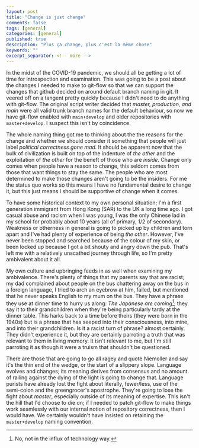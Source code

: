 ```yaml
---
layout: post
title: "Change is just change"
comments: false
tags: [general]
categories: [general]
published: true
description: "Plus ça change, plus c'est la même chose"
keywords: ""
excerpt_separator: <!-- more -->
---
```


In the midst of the COVID-19 pandemic, we should all be getting a lot of time for introspection and examination. This was going to be a post about the changes I needed to make to git-flow so that we can support the changes that github decided on around default branch naming in git. It veered off on a tangent pretty quickly because I didn't need to do anything with git-flow. The original script writer decided that _master, production, and main_ were all valid trunk branch names for the default behaviour, so now we have git-flow enabled with `main+develop` and older repositories with  `master+develop`. I suspect this isn't by coincidence.

<!-- more -->

The whole naming thing got me to thinking about the the reasons for the change and whether we should consider it something that people will just label _political correctness gone mad_. It should be apparent now that the bulk of civilization is built on top of the indenture of _the other_ and the exploitation of _the other_ for the beneft of those who are _inside_. Change only comes when people have a reason to change, this seldom comes from those that want things to stay the same. The people who are most determined to make those changes aren't going to be the insiders. For me the status quo works so this means I have no fundamental desire to change it, but this just means I should be supportive of change when it comes.

To have some historical context to my own personal situation; I'm a first generation immigrant from Hong Kong (SAR) to the UK a long time ago. I got casual abuse and racism when I was young, I was the only Chinese lad in my school for probably about 10 years (all of primary, 1/2 of secondary). Weakness or otherness in general is going to picked up by children and torn apart and I've had plenty of experience of being _the other_. However, I've never been stopped and searched because of the colour of my skin, or been locked up because I got a bit shouty and angry down the pub. That's left me with a relatively unscathed journey through life, so I'm pretty ambivalent about it all.

My own culture and upbringing feeds in as well when examining my ambivalence. There's plenty of things that my parents say that are racist; my dad complained about people on the bus chattering away on the bus in a foreign language, I tried to arch an eyebrow at him, failed, but mentioned that he never speaks English to my mum on the bus. They have a phrase they use at dinner time to hurry us along: _The Japanese are coming_[^1]; they say it to their grandchildren when they're being particularly tardy at the dinner table. This harks back to a time before theirs (they were born in the 1940s) but is a phrase that has seeped into their consciousness, into mine, and into their grandchildren. Is it a racist turn of phrase? almost certainly. They didn't experience it, but they are certainly parroting a truth that was relevant to them in living memory. It isn't relevant to me, but I'm still parroting it as though it were a truism that shouldn't be questioned.

There are those that are going to go all ragey and quote Niemoller and say it's the thin end of the wedge, or the start of a slippery slope. Language evolves and changes; its meaning derives from consensus and no amount of railing against the dying of the light is going to change that. Language purists have already lost the fight about literally,  fewer/less, use of the semi-colon and the greengrocer's apostrophe. They're going to lose the fight about _master_, especially outside of its meaning of expertise. This isn't the hill that I'd choose to die on; if I needed to patch git-flow to make things work seamlessly with our internal notion of repository correctness, then I would have. We certainly wouldn't have insisted on retaining the `master+develop` naming convention.

[^1]: No, not in the influx of technology way.